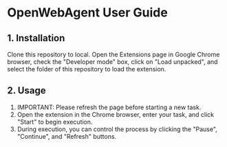 # OpenWebAgent User Guide

## 1. Installation
Clone this repository to local. Open the Extensions page in Google Chrome browser, check the "Developer mode" box, click on "Load unpacked", and select the folder of this repository to load the extension.

## 2. Usage
1. IMPORTANT: Please refresh the page before starting a new task.
2. Open the extension in the Chrome browser, enter your task, and click "Start" to begin execution.
3. During execution, you can control the process by clicking the "Pause", "Continue", and "Refresh" buttons.
